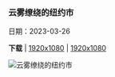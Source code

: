### 云雾缭绕的纽约市

日期：2023-03-26

**下载**  |  [1920x1080](https://cn.bing.com/th?id=OHR.NYCClouds_ZH-CN2585785154_1920x1080.jpg)  |  [1920x1080](https://cn.bing.com/th?id=OHR.NYCClouds_ZH-CN2585785154_UHD.jpg)

![云雾缭绕的纽约市](https://cn.bing.com/th?id=OHR.NYCClouds_ZH-CN2585785154_1920x1080.jpg "云层中的纽约市天际线 (© Orbon Alija/Getty Images)")

